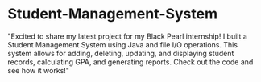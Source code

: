 # Student-Management-System
"Excited to share my latest project for my Black Pearl internship! I built a Student Management System using Java and file I/O operations. This system allows for adding, deleting, updating, and displaying student records, calculating GPA, and generating reports. Check out the code and see how it works!"
